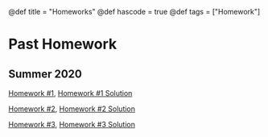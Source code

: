@def title = "Homeworks"
@def hascode = true
@def tags = ["Homework"]

# Past Homework


## Summer 2020

[Homework #1](ME_417_Control_of_Mechanical_Systems_Summer_2020_-_Homework_1.pdf),
[Homework #1 Solution](ME_417_Control_of_Mechanical_Systems_Summer_2020_-_Homework_1_Solution.pdf)

[Homework #2](ME_417_Control_of_Mechanical_Systems_Summer_2020_-_Homework_2.pdf),
[Homework #2 Solution](ME_417_Control_of_Mechanical_Systems_Summer_2020_-_Homework_2_Solution.pdf)

[Homework #3](ME_417_Control_of_Mechanical_Systems_Summer_2020_-_Homework_3.pdf),
[Homework #3 Solution](ME_417_Control_of_Mechanical_Systems_Summer_2020_-_Homework_3_Solution.pdf)






